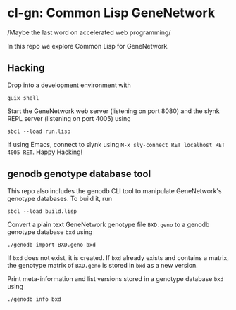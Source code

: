 # cl-gn: Common Lisp GeneNetwork

/Maybe the last word on accelerated web programming/

In this repo we explore Common Lisp for GeneNetwork.

## Hacking

Drop into a development environment with
```
guix shell
```
Start the GeneNetwork web server (listening on port 8080) and the slynk REPL server
(listening on port 4005) using
```
sbcl --load run.lisp
```
If using Emacs, connect to slynk using `M-x sly-connect RET localhost RET 4005
RET`. Happy Hacking!

## genodb genotype database tool

This repo also includes the genodb CLI tool to manipulate
GeneNetwork's genotype databases. To build it, run
```
sbcl --load build.lisp
```
Convert a plain text GeneNetwork genotype file `BXD.geno` to a genodb
genotype database `bxd` using
```
./genodb import BXD.geno bxd
```
If `bxd` does not exist, it is created. If `bxd` already exists and
contains a matrix, the genotype matrix of `BXD.geno` is stored in
`bxd` as a new version.

Print meta-information and list versions stored in a genotype database
`bxd` using
```
./genodb info bxd
```
